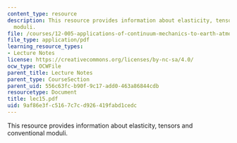 ```yaml
---
content_type: resource
description: This resource provides information about elasticity, tensors and conventional
  moduli.
file: /courses/12-005-applications-of-continuum-mechanics-to-earth-atmospheric-and-planetary-sciences-spring-2006/9af86e3fc5167c7cd926419fabd1cedc_lec15.pdf
file_type: application/pdf
learning_resource_types:
- Lecture Notes
license: https://creativecommons.org/licenses/by-nc-sa/4.0/
ocw_type: OCWFile
parent_title: Lecture Notes
parent_type: CourseSection
parent_uid: 556c63fc-b90f-9c17-add0-463a86844cdb
resourcetype: Document
title: lec15.pdf
uid: 9af86e3f-c516-7c7c-d926-419fabd1cedc
---
```

This resource provides information about elasticity, tensors and conventional moduli.